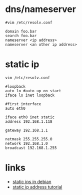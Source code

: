 # dns/nameserver

```
#vim /etc/resolv.conf

domain foo.bar
search foo.bar
nameserver <ip address>
nameserver <an other ip address>
```

# static ip

```
vim /etc/resolv.conf

#loopback
auto lo #auto up on start
iface lo inet loopback

#first interface
auto eth0

iface eth0 inet static
address 192.168.1.118  

gateway 192.168.1.1

netmask 255.255.255.0
network 192.168.1.0
broadcast 192.168.1.255
```

# links

* [static ips in debian](http://www.techiecorner.com/486/how-to-setup-static-ip-in-debian/)
* [static ip address tutorial](http://www.cyberciti.biz/faq/linux-configure-a-static-ip-address-tutorial/)
